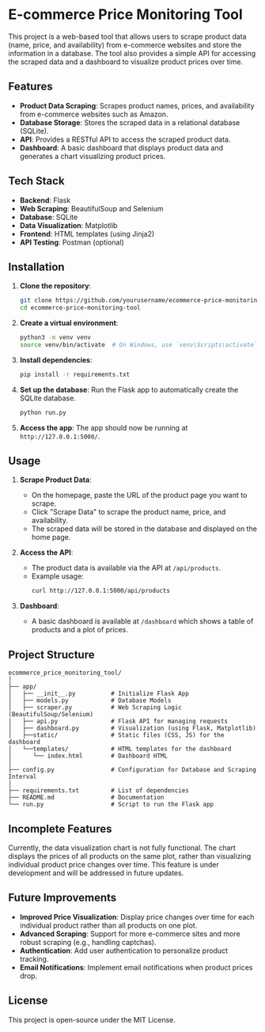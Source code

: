 # E-commerce Price Monitoring Tool

This project is a web-based tool that allows users to scrape product data (name, price, and availability) from e-commerce websites and store the information in a database. The tool also provides a simple API for accessing the scraped data and a dashboard to visualize product prices over time.

## Features

- **Product Data Scraping**: Scrapes product names, prices, and availability from e-commerce websites such as Amazon.
- **Database Storage**: Stores the scraped data in a relational database (SQLite).
- **API**: Provides a RESTful API to access the scraped product data.
- **Dashboard**: A basic dashboard that displays product data and generates a chart visualizing product prices.

## Tech Stack

- **Backend**: Flask
- **Web Scraping**: BeautifulSoup and Selenium
- **Database**: SQLite
- **Data Visualization**: Matplotlib
- **Frontend**: HTML templates (using Jinja2)
- **API Testing**: Postman (optional)

## Installation

1. **Clone the repository**:
    ```bash
    git clone https://github.com/yourusername/ecommerce-price-monitoring-tool.git
    cd ecommerce-price-monitoring-tool
    ```

2. **Create a virtual environment**:
    ```bash
    python3 -m venv venv
    source venv/bin/activate  # On Windows, use `venv\Scripts\activate`
    ```

3. **Install dependencies**:
    ```bash
    pip install -r requirements.txt
    ```

4. **Set up the database**:
    Run the Flask app to automatically create the SQLite database.
    ```bash
    python run.py
    ```

5. **Access the app**:
    The app should now be running at `http://127.0.0.1:5000/`.

## Usage

1. **Scrape Product Data**:
    - On the homepage, paste the URL of the product page you want to scrape.
    - Click "Scrape Data" to scrape the product name, price, and availability.
    - The scraped data will be stored in the database and displayed on the home page.

2. **Access the API**:
    - The product data is available via the API at `/api/products`.
    - Example usage:
      ```bash
      curl http://127.0.0.1:5000/api/products
      ```

3. **Dashboard**:
    - A basic dashboard is available at `/dashboard` which shows a table of products and a plot of prices.

## Project Structure

```
ecommerce_price_monitoring_tool/
│
├── app/
│   ├── __init__.py          # Initialize Flask App
│   ├── models.py            # Database Models
│   ├── scraper.py           # Web Scraping Logic (BeautifulSoup/Selenium)
│   ├── api.py               # Flask API for managing requests
│   ├── dashboard.py         # Visualization (using Flask, Matplotlib)
│   ├──static/               # Static files (CSS, JS) for the dashboard
│   └──templates/            # HTML templates for the dashboard
│      └── index.html        # Dashboard HTML
│
├── config.py                # Configuration for Database and Scraping Interval
│
├── requirements.txt         # List of dependencies
├── README.md                # Documentation
└── run.py                   # Script to run the Flask app
```

## Incomplete Features

Currently, the data visualization chart is not fully functional. The chart displays the prices of all products on the same plot, rather than visualizing individual product price changes over time. This feature is under development and will be addressed in future updates.

## Future Improvements

- **Improved Price Visualization**: Display price changes over time for each individual product rather than all products on one plot.
- **Advanced Scraping**: Support for more e-commerce sites and more robust scraping (e.g., handling captchas).
- **Authentication**: Add user authentication to personalize product tracking.
- **Email Notifications**: Implement email notifications when product prices drop.

## License

This project is open-source under the MIT License.

